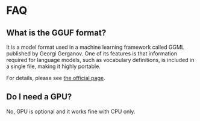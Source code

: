 # FAQ

## What is the GGUF format?

It is a model format used in a machine learning framework called GGML published by Georgi Gerganov.
One of its features is that information required for language models, such as vocabulary definitions, is included in a single file, making it highly portable.

For details, please see [the official page](https://github.com/ggerganov/ggml/blob/master/docs/gguf.md).

## Do I need a GPU?

No, GPU is optional and it works fine with CPU only.